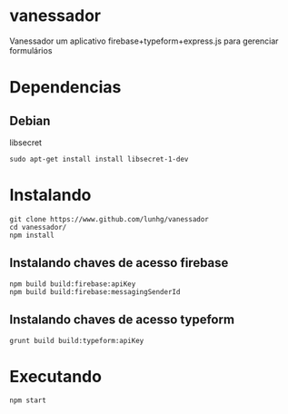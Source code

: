 # vanessador

Vanessador  um aplicativo firebase+typeform+express.js para gerenciar formulários

# Dependencias

## Debian

libsecret

    sudo apt-get install install libsecret-1-dev
    
# Instalando

    git clone https://www.github.com/lunhg/vanessador
    cd vanessador/
    npm install
    
##  Instalando chaves de acesso firebase

    npm build build:firebase:apiKey
    npm build build:firebase:messagingSenderId
    
##  Instalando chaves de acesso typeform

    grunt build build:typeform:apiKey
    
# Executando

    npm start
